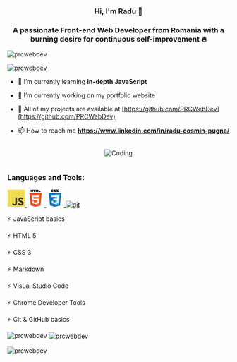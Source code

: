 <h3 align="center">Hi, I'm Radu 👋</h3>

<h3 align="center">A passionate Front-end Web Developer from Romania with a burning desire for continuous self-improvement 🔥</h3>

<p align="left"> <img src="https://komarev.com/ghpvc/?username=prcwebdev&label=Profile%20views&color=0e75b6&style=flat" alt="prcwebdev" /> </p>

<p align="left"> <a href="https://github.com/ryo-ma/github-profile-trophy"><img src="https://github-profile-trophy.vercel.app/?username=prcwebdev" alt="prcwebdev" /></a> </p>

- 🚀 I’m currently learning **in-depth JavaScript**

- 🚧 I’m currently working on my portfolio website

- 👀 All of my projects are available at [https://github.com/PRCWebDev](https://github.com/PRCWebDev)

- 📫 How to reach me **https://www.linkedin.com/in/radu-cosmin-pugna/**

<div style="display: flex; justify-content: center;">
    <p align="center">
  <img alt="Coding" width="400" src="https://cdn.dribbble.com/users/1162077/screenshots/3848914/programmer.gif">
</p>
</div>

<h3 align="left">Languages and Tools:</h3>
<p align="left"> 
<a href="https://developer.mozilla.org/en-US/docs/Web/JavaScript" target="_blank" rel="noreferrer"> <img src="https://raw.githubusercontent.com/devicons/devicon/master/icons/javascript/javascript-original.svg" alt="javascript" width="40" height="40"/> </a> 
<a href="https://www.w3.org/html/" target="_blank" rel="noreferrer"> <img src="https://raw.githubusercontent.com/devicons/devicon/master/icons/html5/html5-original-wordmark.svg" alt="html5" width="40" height="40"/> </a> 
<a href="https://www.w3schools.com/css/" target="_blank" rel="noreferrer"> <img src="https://raw.githubusercontent.com/devicons/devicon/master/icons/css3/css3-original-wordmark.svg" alt="css3" width="40" height="40"/> </a> 
<a href="https://git-scm.com/" target="_blank" rel="noreferrer"> <img src="https://www.vectorlogo.zone/logos/git-scm/git-scm-icon.svg" alt="git" width="40" height="40"/> </a> 
</p>
<p>⚡ JavaScript basics</p>
<p>⚡ HTML 5</p>
<p>⚡ CSS 3</p>
<p>⚡ Markdown</p>
<p>⚡ Visual Studio Code</p>
<p>⚡ Chrome Developer Tools</p>
<p>⚡ Git & GitHub basics</p>

<p><img align="left" src="https://github-readme-stats.vercel.app/api/top-langs?username=prcwebdev&show_icons=true&locale=en&layout=compact" alt="prcwebdev" /></p>

<p>&nbsp;<img align="center" src="https://github-readme-stats.vercel.app/api?username=prcwebdev&show_icons=true&locale=en" alt="prcwebdev" /></p>

<p><img align="center" src="https://github-readme-streak-stats.herokuapp.com/?user=prcwebdev&" alt="prcwebdev" /></p>
